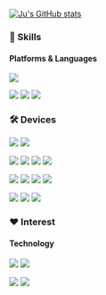 [![Ju's GitHub stats](https://github-readme-stats-sigma-five.vercel.app/api?username=Pensive-dev&show_icons=true&count_private=true)](https://github.com/Pensive-dev/github-readme-stats)

### 💪 Skills
#### Platforms & Languages
<p>
    <img src="https://img.shields.io/badge/c%23-blueviolet?style=flat-square&logo=csharp&logoColor=white"/>
</p>
<p>
    <img src="https://img.shields.io/badge/-Unity-lightgrey?style=flat-square&logo=unity&logoColor=black"/>
    <img src="https://img.shields.io/badge/-Unreal-lightgrey?style=flat-square&logo=unrealengine&logoColor=black"/>
    <img src="https://img.shields.io/badge/ARCORE-blueviolet?style=flat-square"/>
</p>

### 🛠️ Devices
<p>
    <img src="https://img.shields.io/badge/Hololens-blue?style=flat-square"/>
    <img src="https://img.shields.io/badge/-Andorid-brightgreen?style=flat-square&logo=android&logoColor=white"/>

</p>
<p>
    <img src="https://img.shields.io/badge/PicoVR-%23000000?style=flat-square"/>
    <img src="https://img.shields.io/badge/GearVR-%23091b3b?style=flat-square"/>
    <img src="https://img.shields.io/badge/CardboardVR-%23f7991e?style=flat-square&logo=googlecardboard&logoColor=white"/>
    <img src="https://img.shields.io/badge/Odyssey%20VR-%23050147?style=flat-square"/>
</p>
<p>
    <img src="https://img.shields.io/badge/-visualstudio-%235C2D91?style=flat-square&logo=visualstudio&logoColor=white"/>
    <img src="https://img.shields.io/badge/-Github-black?style=flat-square&logo=github&logoColor=white"/>
    <img src="https://img.shields.io/badge/-TortoiseSVN-%231287B1?style=flat-square"/>
    <img src="https://img.shields.io/badge/-Mantis-%23088A08?style=flat-square&logoColor=white"/>
</p>
<p>
    <img src="https://img.shields.io/badge/-Windows-blue?style=flat-square&logo=windows&logoColor=white"/>
    <img src="https://img.shields.io/badge/Slack-4A154B?style=flat-square&logo=Slack&logoColor=white"/>
    <img src="https://img.shields.io/badge/Jira-0052CC?style=flat-square&logo=Jira&logoColor=white"/>
</P>

### ❤️ Interest
#### Technology
<p>
    <img src="https://img.shields.io/badge/-Test%20Automation-%23ff7e70"/>
    <img src="https://img.shields.io/badge/-TDD-%23f55f8a"/>
</p>
<p>
    <img src="https://img.shields.io/badge/-Editor-%239ccbdb"/>
    <img src="https://img.shields.io/badge/-Library-green"/>
</p>
